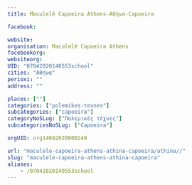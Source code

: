 ```yaml
---
title: Maculelê Capoeira Athens-Αθήνα-Capoeira

facebook:

website:
organisation: Maculelê Capoeira Athens
facebookorg:
websiteorg:
UID: "07042020140553school"
cities: "Αθήνα"
perioxi: ""
address: ""

places: [""]
categories: ["polemikes-texnes"]
subcategories: ["capoeira"]
categoryNoSLug: ["Πολεμικές τέχνες"]
subcategoriesNoSLug: ["Capoeira"]

orgUID: org14042020000249

url: "maculele-capoeira-athens-athina-capoeira/athina//"
slug: "maculele-capoeira-athens-athina-capoeira"
aliases:
    - /07042020140553school
---
```





